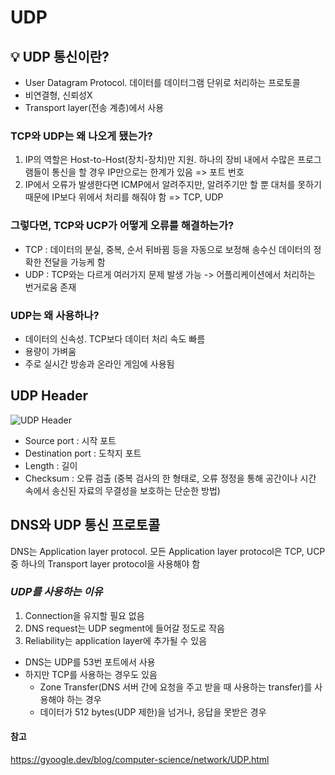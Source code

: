 # UDP

## 💡 UDP 통신이란?
- User Datagram Protocol. 데이터를 데이터그램 단위로 처리하는 프로토콜
- 비연결형, 신뢰성X
- Transport layer(전송 계층)에서 사용

### TCP와 UDP는 왜 나오게 됐는가?
1. IP의 역할은 Host-to-Host(장치-장치)만 지원. 하나의 장비 내에서 수많은 프로그램들이 통신을 할 경우 IP만으로는 한계가 있음 => 포트 번호
2. IP에서 오류가 발생한다면 ICMP에서 알려주지만, 알려주기만 할 뿐 대처를 못하기 때문에 IP보다 위에서 처리를 해줘야 함 => TCP, UDP

### 그렇다면, TCP와 UCP가 어떻게 오류를 해결하는가?
- TCP : 데이터의 분실, 중복, 순서 뒤바뀜 등을 자동으로 보정해 송수신 데이터의 정확한 전달을 가능케 함
- UDP : TCP와는 다르게 여러가지 문제 발생 가능 -> 어플리케이션에서 처리하는 번거로움 존재

### UDP는 왜 사용하나?
- 데이터의 신속성. TCP보다 데이터 처리 속도 빠름
- 용량이 가벼움
- 주로 실시간 방송과 온라인 게임에 사용됨

## UDP Header
![UDP Header](https://t1.daumcdn.net/cfile/tistory/272A5A385759267B36)
- Source port : 시작 포트
- Destination port : 도착지 포트
- Length : 길이
- Checksum : 오류 검출 (중복 검사의 한 형태로, 오류 정정을 통해 공간이나 시간 속에서 송신된 자료의 무결성을 보호하는 단순한 방법)

## DNS와 UDP 통신 프로토콜
DNS는 Application layer protocol. 모든 Application layer protocol은 TCP, UCP 중 하나의 Transport layer protocol을 사용해야 함
### _UDP를 사용하는 이유_
1. Connection을 유지할 필요 없음
2. DNS request는 UDP segment에 들어갈 정도로 작음
3. Reliability는 application layer에 추가될 수 있음
- DNS는 UDP를 53번 포트에서 사용
- 하지만 TCP를 사용하는 경우도 있음
  - Zone Transfer(DNS 서버 간에 요청을 주고 받을 때 사용하는 transfer)를 사용해야 하는 경우
  - 데이터가 512 bytes(UDP 제한)을 넘거나, 응답을 못받은 경우


#### 참고
<https://gyoogle.dev/blog/computer-science/network/UDP.html>